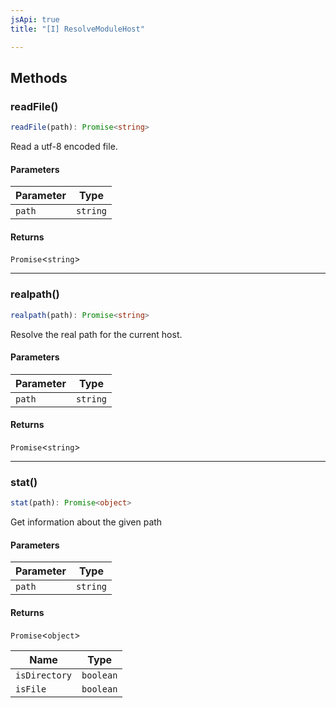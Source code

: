 ```yaml
---
jsApi: true
title: "[I] ResolveModuleHost"

---
```

## Methods

### readFile()

```ts
readFile(path): Promise<string>
```

Read a utf-8 encoded file.

#### Parameters

| Parameter | Type |
| ------ | ------ |
| `path` | `string` |

#### Returns

`Promise`<`string`\>

***

### realpath()

```ts
realpath(path): Promise<string>
```

Resolve the real path for the current host.

#### Parameters

| Parameter | Type |
| ------ | ------ |
| `path` | `string` |

#### Returns

`Promise`<`string`\>

***

### stat()

```ts
stat(path): Promise<object>
```

Get information about the given path

#### Parameters

| Parameter | Type |
| ------ | ------ |
| `path` | `string` |

#### Returns

`Promise`<`object`\>

| Name | Type |
| ------ | ------ |
| `isDirectory` | `boolean` |
| `isFile` | `boolean` |
